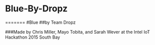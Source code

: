 # Blue-By-Dropz
=======
#Blue
##by Team Dropz

###Made by Chris Miller, Mayo Tobita, and Sarah Wever at the Intel IoT Hackathon 2015 South Bay


